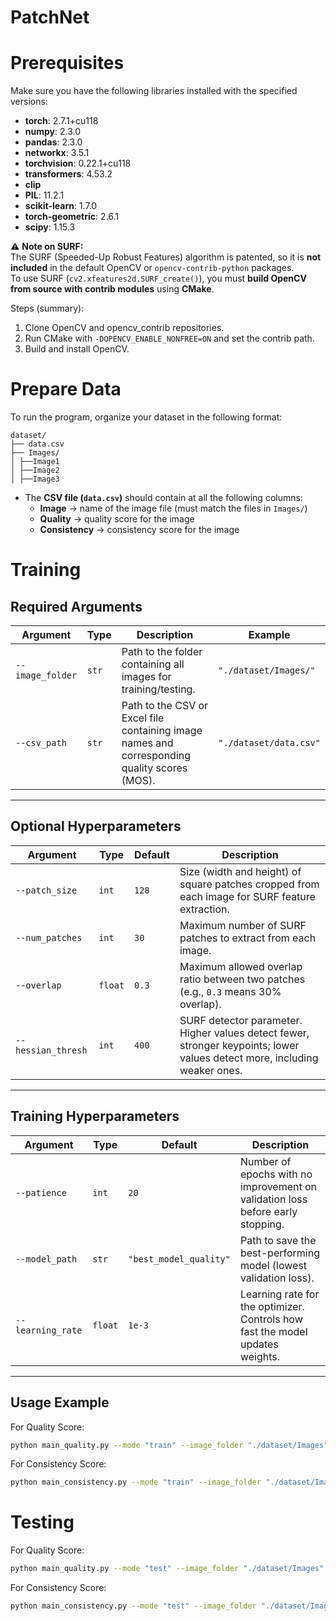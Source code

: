# PatchNet
# Prerequisites

Make sure you have the following libraries installed with the specified versions:

- **torch**: 2.7.1+cu118  
- **numpy**: 2.3.0  
- **pandas**: 2.3.0  
- **networkx**: 3.5.1  
- **torchvision**: 0.22.1+cu118  
- **transformers**: 4.53.2  
- **clip**  
- **PIL**: 11.2.1  
- **scikit-learn**: 1.7.0  
- **torch-geometric**: 2.6.1  
- **scipy**: 1.15.3  


⚠️ **Note on SURF:**  
The SURF (Speeded-Up Robust Features) algorithm is patented, so it is **not included** in the default OpenCV or `opencv-contrib-python` packages.  
To use SURF (`cv2.xfeatures2d.SURF_create()`), you must **build OpenCV from source with contrib modules** using **CMake**.  

Steps (summary):
1. Clone OpenCV and opencv_contrib repositories.  
2. Run CMake with `-DOPENCV_ENABLE_NONFREE=ON` and set the contrib path.  
3. Build and install OpenCV.  

# Prepare Data

To run the program, organize your dataset in the following format:
```
dataset/
├── data.csv
├── Images/
│ ├──Image1
│ ├──Image2
│ ├──Image3
```
- The **CSV file (`data.csv`)** should contain at all the following columns:
  - **Image** → name of the image file (must match the files in `Images/`)
  - **Quality** → quality score for the image
  - **Consistency** → consistency score for the image

# Training
## Required Arguments

| Argument | Type | Description | Example |
|----------|------|-------------|---------|
| `--image_folder` | `str` | Path to the folder containing all images for training/testing. | `"./dataset/Images/"` |
| `--csv_path` | `str` | Path to the CSV or Excel file containing image names and corresponding quality scores (MOS). | `"./dataset/data.csv"` |

---

## Optional Hyperparameters

| Argument | Type | Default | Description |
|----------|------|---------|-------------|
| `--patch_size` | `int` | `128` | Size (width and height) of square patches cropped from each image for SURF feature extraction. |
| `--num_patches` | `int` | `30` | Maximum number of SURF patches to extract from each image. |
| `--overlap` | `float` | `0.3` | Maximum allowed overlap ratio between two patches (e.g., `0.3` means 30% overlap). |
| `--hessian_thresh` | `int` | `400` | SURF detector parameter. Higher values detect fewer, stronger keypoints; lower values detect more, including weaker ones. |

---

## Training Hyperparameters

| Argument | Type | Default | Description |
|----------|------|---------|-------------|
| `--patience` | `int` | `20` | Number of epochs with no improvement on validation loss before early stopping. |
| `--model_path` | `str` | `"best_model_quality"` | Path to save the best-performing model (lowest validation loss). |
| `--learning_rate` | `float` | `1e-3` | Learning rate for the optimizer. Controls how fast the model updates weights. |

---

## Usage Example

For Quality Score:
```bash
python main_quality.py --mode "train" --image_folder "./dataset/Images" --csv_path "./dataset/data.csv"
```

For Consistency Score:
```bash
python main_consistency.py --mode "train" --image_folder "./dataset/Images" --csv_path "./dataset/data.csv"
```

# Testing

For Quality Score:
```bash
python main_quality.py --mode "test" --image_folder "./dataset/Images" --csv_path "./dataset/data.csv"
```

For Consistency Score:
```bash
python main_consistency.py --mode "test" --image_folder "./dataset/Images" --csv_path "./dataset/data.csv"
```
